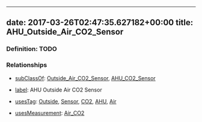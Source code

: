 
---
date: 2017-03-26T02:47:35.627182+00:00
title: AHU_Outside_Air_CO2_Sensor
---
### Definition: TODO

### Relationships

* [subClassOf](http://www.w3.org/2000/01/rdf-schema#subClassOf): [Outside_Air_CO2_Sensor](https://brickschema.org/schema/1.0/Brick#Outside_Air_CO2_Sensor), [AHU_CO2_Sensor](https://brickschema.org/schema/1.0/Brick#AHU_CO2_Sensor)

* [label](http://www.w3.org/2000/01/rdf-schema#label): AHU Outside Air CO2 Sensor

* [usesTag](https://brickschema.org/schema/1.0/BrickFrame#usesTag): [Outside](https://brickschema.org/schema/1.0/BrickTag#Outside), [Sensor](https://brickschema.org/schema/1.0/BrickTag#Sensor), [CO2](https://brickschema.org/schema/1.0/BrickTag#CO2), [AHU](https://brickschema.org/schema/1.0/BrickTag#AHU), [Air](https://brickschema.org/schema/1.0/BrickTag#Air)

* [usesMeasurement](https://brickschema.org/schema/1.0/BrickFrame#usesMeasurement): [Air_CO2](https://brickschema.org/schema/1.0/Brick#Air_CO2)
